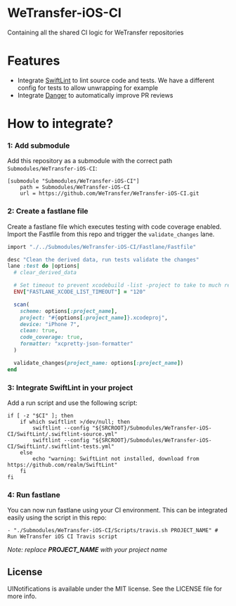 # WeTransfer-iOS-CI
Containing all the shared CI logic for WeTransfer repositories

# Features
- Integrate [SwiftLint](https://github.com/realm/SwiftLint) to lint source code and tests. We have a different config for tests to allow unwrapping for example
- Integrate [Danger](http://danger.systems/) to automatically improve PR reviews

# How to integrate?

### 1: Add submodule
Add this repository as a submodule with the correct path `Submodules/WeTransfer-iOS-CI`:

```
[submodule "Submodules/WeTransfer-iOS-CI"]
	path = Submodules/WeTransfer-iOS-CI
	url = https://github.com/WeTransfer/WeTransfer-iOS-CI.git
```

### 2: Create a fastlane file

Create a fastlane file which executes testing with code coverage enabled. Import the Fastfile from this repo and trigger the `validate_changes` lane.

```ruby
import "./../Submodules/WeTransfer-iOS-CI/Fastlane/Fastfile"

desc "Clean the derived data, run tests validate the changes"
lane :test do |options|
  # clear_derived_data

  # Set timeout to prevent xcodebuild -list -project to take to much retries.
  ENV["FASTLANE_XCODE_LIST_TIMEOUT"] = "120"

  scan(
    scheme: options[:project_name],
    project: "#{options[:project_name]}.xcodeproj",
    device: "iPhone 7",
    clean: true,
    code_coverage: true,
    formatter: "xcpretty-json-formatter"
  )

  validate_changes(project_name: options[:project_name])
end
```

### 3: Integrate SwiftLint in your project
Add a run script and use the following script:

```shell
if [ -z "$CI" ]; then
    if which swiftlint >/dev/null; then
        swiftlint --config "${SRCROOT}/Submodules/WeTransfer-iOS-CI/SwiftLint/.swiftlint-source.yml"
        swiftlint --config "${SRCROOT}/Submodules/WeTransfer-iOS-CI/SwiftLint/.swiftlint-tests.yml"
    else
        echo "warning: SwiftLint not installed, download from https://github.com/realm/SwiftLint"
    fi
fi
```

### 4: Run fastlane
You can now run fastlane using your CI environment. This can be integrated easily using the script in this repo:

```
- "./Submodules/WeTransfer-iOS-CI/Scripts/travis.sh PROJECT_NAME" # Run WeTransfer iOS CI Travis script
```

_Note: replace **PROJECT\_NAME** with your project name_

## License

UINotifications is available under the MIT license. See the LICENSE file for more info.

